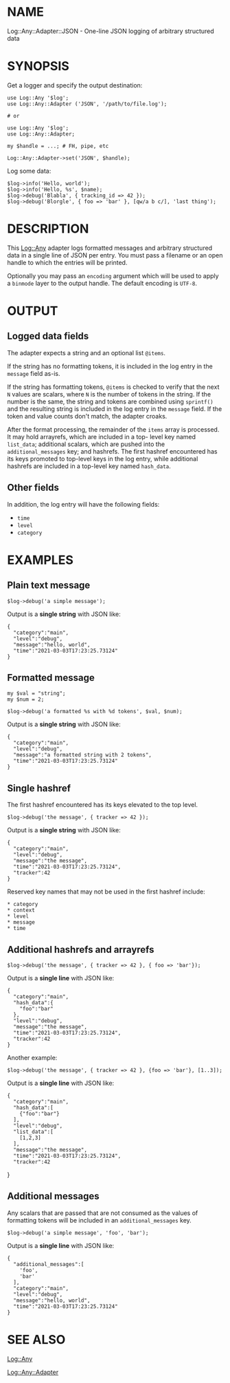 # NAME

Log::Any::Adapter::JSON - One-line JSON logging of arbitrary structured data

# SYNOPSIS

Get a logger and specify the output destination:

    use Log::Any '$log';
    use Log::Any::Adapter ('JSON', '/path/to/file.log');

    # or

    use Log::Any '$log';
    use Log::Any::Adapter;

    my $handle = ...; # FH, pipe, etc

    Log::Any::Adapter->set('JSON', $handle);

Log some data:

    $log->info('Hello, world');
    $log->info('Hello, %s', $name);
    $log->debug('Blabla', { tracking_id => 42 });
    $log->debug('Blorgle', { foo => 'bar' }, [qw/a b c/], 'last thing');

# DESCRIPTION

This [Log::Any](https://metacpan.org/pod/Log%3A%3AAny) adapter logs formatted messages and arbitrary structured
data in a single line of JSON per entry. You must pass a filename or an open
handle to which the entries will be printed.

Optionally you may pass an `encoding` argument which will be used to apply
a `binmode` layer to the output handle. The default encoding is `UTF-8`.

# OUTPUT

## Logged data fields

The adapter expects a string and an optional list `@items`.

If the string has no formatting tokens, it is included in the log
entry in the `message` field as-is.

If the string has formatting tokens, `@items` is checked to verify
that the next `N` values are scalars, where `N` is the number of
tokens in the string. If the number is the same, the string and
tokens are combined using `sprintf()` and the resulting string is
included in the log entry in the `message` field. If the token
and value counts don't match, the adapter croaks.

After the format processing, the remainder of the `items` array is
processed. It may hold arrayrefs, which are included in a top-
level key named `list_data`; additional scalars, which are pushed
into the `additional_messages` key; and hashrefs. The first hashref
encountered has its keys promoted to top-level keys in the log entry,
while additional hashrefs are included in a top-level key named
`hash_data`.

## Other fields

In addition, the log entry will have the following fields:

- `time`
- `level`
- `category`

# EXAMPLES

## Plain text message

    $log->debug('a simple message');

Output is a **single string** with JSON like:

    {
      "category":"main",
      "level":"debug",
      "message":"hello, world",
      "time":"2021-03-03T17:23:25.73124"
    }

## Formatted message

    my $val = "string";
    my $num = 2;

    $log->debug('a formatted %s with %d tokens', $val, $num);

Output is a **single string** with JSON like:

    {
      "category":"main",
      "level":"debug",
      "message":"a formatted string with 2 tokens",
      "time":"2021-03-03T17:23:25.73124"
    }

## Single hashref

The first hashref encountered has its keys elevated to the top level.

    $log->debug('the message', { tracker => 42 });

Output is a **single string** with JSON like:

    {
      "category":"main",
      "level":"debug",
      "message":"the message",
      "time":"2021-03-03T17:23:25.73124",
      "tracker":42
    }

Reserved key names that may not be used in the first hashref include:

    * category
    * context
    * level
    * message
    * time

## Additional hashrefs and arrayrefs

    $log->debug('the message', { tracker => 42 }, { foo => 'bar'});

Output is a **single line** with JSON like:

    {
      "category":"main",
      "hash_data":{
        "foo":"bar"
      },
      "level":"debug",
      "message":"the message",
      "time":"2021-03-03T17:23:25.73124",
      "tracker":42
    }

Another example:

    $log->debug('the message', { tracker => 42 }, {foo => 'bar'}, [1..3]);

Output is a **single line** with JSON like:

    {
      "category":"main",
      "hash_data":[
        {"foo":"bar"}
      ],
      "level":"debug",
      "list_data":[
        [1,2,3]
      ],
      "message":"the message",
      "time":"2021-03-03T17:23:25.73124",
      "tracker":42
  }

## Additional messages

Any scalars that are passed that are not consumed as the values of formatting
tokens will be included in an `additional_messages` key.

    $log->debug('a simple message', 'foo', 'bar');

Output is a **single line** with JSON like:

    {
      "additional_messages":[
        'foo',
        'bar'
      ],
      "category":"main",
      "level":"debug",
      "message":"hello, world",
      "time":"2021-03-03T17:23:25.73124"
    }

# SEE ALSO

[Log::Any](https://metacpan.org/pod/Log%3A%3AAny)

[Log::Any::Adapter](https://metacpan.org/pod/Log%3A%3AAny%3A%3AAdapter)
